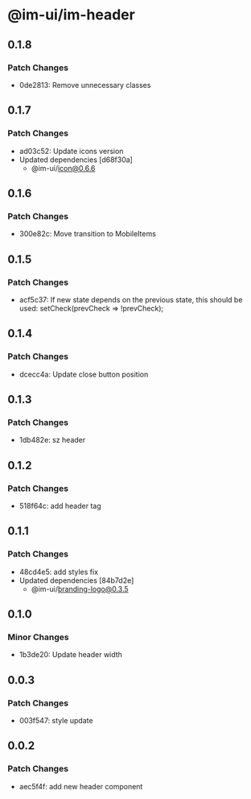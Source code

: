 # @im-ui/im-header

## 0.1.8

### Patch Changes

- 0de2813: Remove unnecessary classes

## 0.1.7

### Patch Changes

- ad03c52: Update icons version
- Updated dependencies [d68f30a]
  - @im-ui/icon@0.6.6

## 0.1.6

### Patch Changes

- 300e82c: Move transition to MobileItems

## 0.1.5

### Patch Changes

- acf5c37: If new state depends on the previous state, this should be used: setCheck(prevCheck => !prevCheck);

## 0.1.4

### Patch Changes

- dcecc4a: Update close button position

## 0.1.3

### Patch Changes

- 1db482e: sz header

## 0.1.2

### Patch Changes

- 518f64c: add header tag

## 0.1.1

### Patch Changes

- 48cd4e5: add styles fix
- Updated dependencies [84b7d2e]
  - @im-ui/branding-logo@0.3.5

## 0.1.0

### Minor Changes

- 1b3de20: Update header width

## 0.0.3

### Patch Changes

- 003f547: style update

## 0.0.2

### Patch Changes

- aec5f4f: add new header component
